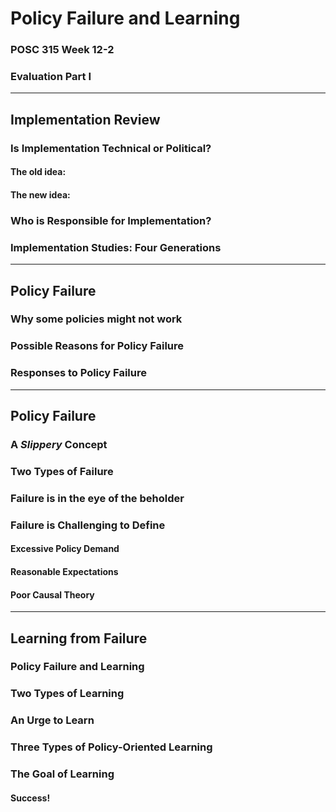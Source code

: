 
# Policy Failure and Learning

### POSC 315 Week 12-2

### Evaluation Part I

---

## Implementation Review

### Is Implementation Technical or Political?

#### The old idea:

#### The new idea:

### Who is Responsible for Implementation?


### Implementation Studies: Four Generations
---

## Policy Failure

### Why some policies might not work

### Possible Reasons for Policy Failure

### Responses to Policy Failure

---

## Policy Failure

### A _Slippery_ Concept

### Two Types of Failure

### Failure is in the eye of the beholder

### Failure is Challenging to Define

#### Excessive Policy Demand

#### Reasonable Expectations

#### Poor Causal Theory

---

## Learning from Failure

### Policy Failure and Learning

### Two Types of Learning

### An Urge to Learn

### Three Types of Policy-Oriented Learning

### The Goal of Learning

#### **Success!**












